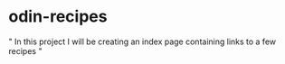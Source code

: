 # odin-recipes
" In this project I will be creating an index page containing links to a few recipes "
